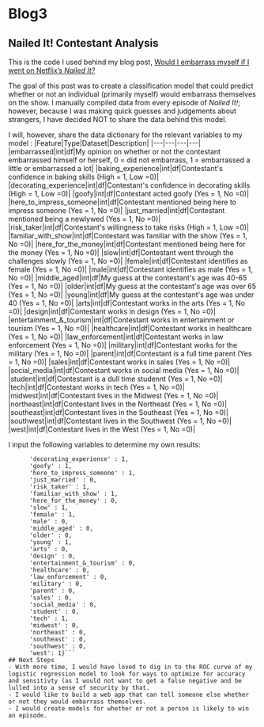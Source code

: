 # Blog3
## Nailed It! Contestant Analysis

This is the code I used behind my blog post, [Would I embarrass myself if I went on Netflix’s *Nailed It?*](https://medium.com/swlh/would-i-embarrass-myself-if-i-went-on-netflixs-nailed-it-9e3ae8ff6b5a)

The goal of this post was to create a classification model that could predict whether or not an individual (primarily myself) would embarrass themselves on the show. I manually compiled data from every episode of *Nailed It!*; however, because I was making quick guesses and judgements about strangers, I have decided NOT to share the data behind this model. 

I will, however, share the data dictionary for the relevant variables to my model : 
|Feature|Type|Dataset|Description|
|---|---|---|---|
|embarrassed|int|df|My opinion on whether or not the contestant embarrassed himself or herself, 0 = did not embarrass, 1 = embarrassed a little or embarrassed a lot|
|baking_experience|int|df|Contestant's confidence in baking skills (High = 1, Low =0)| 
|decorating_experience|int|df|Contestant's confidence in decorating skills (High = 1, Low =0)| 
|goofy|int|df|Contestant acted goofy (Yes = 1, No =0)| 
|here_to_impress_someone|int|df|Contestant mentioned being here to impress someone (Yes = 1, No =0)|
|just_married|int|df|Contestant mentioned being a newlywed (Yes = 1, No =0)|
|risk_taker|int|df|Contestant's willingness to take risks (High = 1, Low =0)|
|familiar_with_show|int|df|Contestant was familiar with the show (Yes = 1, No =0)|
|here_for_the_money|int|df|Contestant mentioned being here for the money (Yes = 1, No =0)|
|slow|int|df|Contestant went through the challenges slowly (Yes = 1, No =0)|
|female|int|df|Contestant identifies as female (Yes = 1, No =0)|
|male|int|df|Contestant identifies as male (Yes = 1, No =0)|
|middle_aged|int|df|My guess at the contestant's age was 40-65 (Yes = 1, No =0)|
|older|int|df|My guess at the contestant's age was over 65 (Yes = 1, No =0)|
|young|int|df|My guess at the contestant's age was under 40 (Yes = 1, No =0)|
|arts|int|df|Contestant works in the arts (Yes = 1, No =0)|
|design|int|df|Contestant works in design (Yes = 1, No =0)|
|entertainment_&_tourism|int|df|Contestant works in entertainment or tourism (Yes = 1, No =0)|
|healthcare|int|df|Contestant works in healthcare (Yes = 1, No =0)|
|law_enforcement|int|df|Contestant works in law enforcement (Yes = 1, No =0)|
|military|int|df|Contestant works for the military (Yes = 1, No =0)|
|parent|int|df|Contestant is a full time parent (Yes = 1, No =0)|
|sales|int|df|Contestant works in sales (Yes = 1, No =0)|
|social_media|int|df|Contestant works in social media (Yes = 1, No =0)|
|student|int|df|Contestant is a dull time studennt (Yes = 1, No =0)|
|tech|int|df|Contestant works in tech (Yes = 1, No =0)|
|midwest|int|df|Contestant lives in the Midwest (Yes = 1, No =0)|
|northeast|int|df|Contestant lives in the Northeast (Yes = 1, No =0)|
|southeast|int|df|Contestant lives in the Southeast (Yes = 1, No =0)|
|southwest|int|df|Contestant lives in the Southwest (Yes = 1, No =0)|
|west|int|df|Contestant lives in the West (Yes = 1, No =0)|

I input the following variables to determine my own results: 
```me = {'baking_experience' : 0, 
      'decorating_experience' : 1, 
      'goofy' : 1, 
      'here_to_impress_someone' : 1,
      'just_married' : 0, 
      'risk_taker' : 1,
      'familiar_with_show' : 1, 
      'here_for_the_money' : 0, 
      'slow' : 1, 
      'female' : 1, 
      'male' : 0,
      'middle_aged' : 0, 
      'older' : 0, 
      'young' : 1, 
      'arts' : 0, 
      'design' : 0,
      'entertainment_&_tourism' : 0, 
      'healthcare' : 0, 
      'law_enforcement' : 0, 
      'military' : 0,
      'parent' : 0, 
      'sales' : 0, 
      'social_media' : 0, 
      'student' : 0, 
      'tech' : 1, 
      'midwest' : 0,
      'northeast' : 0,
      'southeast' : 0, 
      'southwest' : 0, 
      'west': 1}```
## Next Steps
- With more time, I would have loved to dig in to the ROC curve of my logistic regression model to look for ways to optimize for accuracy and sensitivty (as I would not want to get a false negative and be lulled into a sense of security by that.
- I would like to build a web app that can tell someone else whether or not they would embarrass themselves. 
- I would create models for whether or not a person is likely to win an episode. 
